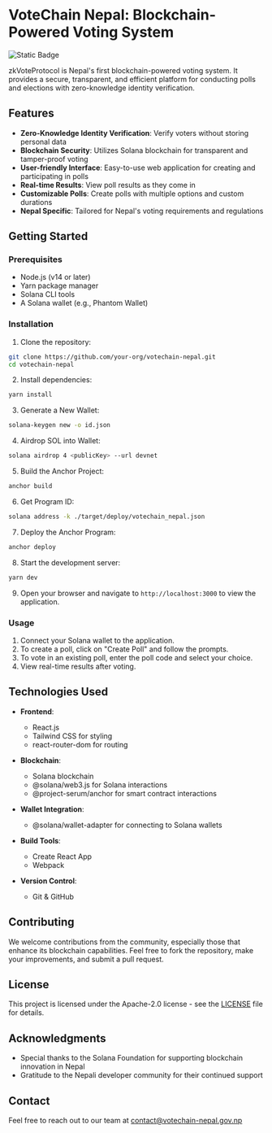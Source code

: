 # VoteChain Nepal: Blockchain-Powered Voting System

![Static Badge](https://img.shields.io/badge/Solana_Hackathon_Nepal-blue)

zkVoteProtocol is Nepal's first blockchain-powered voting system. It provides a secure, transparent, and efficient platform for conducting polls and elections with zero-knowledge identity verification.

## Features

- **Zero-Knowledge Identity Verification**: Verify voters without storing personal data
- **Blockchain Security**: Utilizes Solana blockchain for transparent and tamper-proof voting
- **User-friendly Interface**: Easy-to-use web application for creating and participating in polls
- **Real-time Results**: View poll results as they come in
- **Customizable Polls**: Create polls with multiple options and custom durations
- **Nepal Specific**: Tailored for Nepal's voting requirements and regulations

## Getting Started

### Prerequisites

- Node.js (v14 or later)
- Yarn package manager
- Solana CLI tools
- A Solana wallet (e.g., Phantom Wallet)

### Installation

1. Clone the repository:
```bash
git clone https://github.com/your-org/votechain-nepal.git
cd votechain-nepal
```
2. Install dependencies:
```bash
yarn install
```
3. Generate a New Wallet:
```bash
solana-keygen new -o id.json
```
4. Airdrop SOL into Wallet:
```bash
solana airdrop 4 <publicKey> --url devnet
```
5. Build the Anchor Project:
```bash
anchor build
```
6. Get Program ID:
```bash
solana address -k ./target/deploy/votechain_nepal.json
```
7. Deploy the Anchor Program:
```bash
anchor deploy
```
8. Start the development server:
```bash
yarn dev
```

9. Open your browser and navigate to `http://localhost:3000` to view the application.

### Usage

1. Connect your Solana wallet to the application.
2. To create a poll, click on "Create Poll" and follow the prompts.
3. To vote in an existing poll, enter the poll code and select your choice.
4. View real-time results after voting.

## Technologies Used

- **Frontend**:
  - React.js
  - Tailwind CSS for styling
  - react-router-dom for routing

- **Blockchain**:
  - Solana blockchain
  - @solana/web3.js for Solana interactions
  - @project-serum/anchor for smart contract interactions

- **Wallet Integration**:
  - @solana/wallet-adapter for connecting to Solana wallets

- **Build Tools**:
  - Create React App
  - Webpack

- **Version Control**:
  - Git & GitHub

## Contributing

We welcome contributions from the community, especially those that enhance its blockchain capabilities. Feel free to fork the repository, make your improvements, and submit a pull request.

## License

This project is licensed under the Apache-2.0 license - see the [LICENSE](LICENSE) file for details.

## Acknowledgments

- Special thanks to the Solana Foundation for supporting blockchain innovation in Nepal
- Gratitude to the Nepali developer community for their continued support

## Contact

Feel free to reach out to our team at contact@votechain-nepal.gov.np
